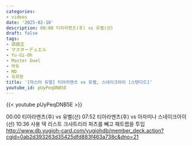 ```yaml
---
categories:
- videos
date: '2025-02-10'
description: 00:00 티아라멘츠(후) vs 유벨(선)
draft: false
tags:
- 遊戯王
- マスターデュエル
- Yu-Gi-Oh
- Master Duel
- 마듀
- MD
- 유희왕
title: '[마스터 듀얼] 티아라멘츠 vs 유벨, 스네이크아이 [스탠다드]'
youtube_id: pUyPeqDNB5E
---
```



{{< youtube pUyPeqDNB5E >}}

00:00 티아라멘츠(후) vs 유벨(선)
07:52 티아라멘츠(후) vs 아자미나 스네이크아이(선)
10:36 사용 덱 리스트
크샤트리라 파츠를 빼고 패트랩을 투입
http://www.db.yugioh-card.com/yugiohdb/member_deck.action?cgid=0ab2d393263d35425dfd883f463a738c&dno=21